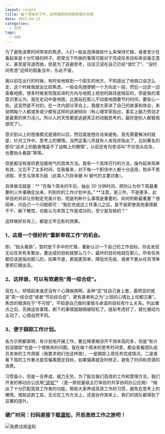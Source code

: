 ```yaml
---
layout: single
title: 每个周末的下午，这样做把你的效率提升百倍
date: 2017-04-23
categories:
  - 日志
tags:
  - 500
---
```


为了避免浪费时间带来的焦虑，人们一般会选择做些什么来保持忙碌，或者至少在看起来是十分忙碌的样子。即使当下所做的事情可能对于完成任务目标来说毫无意义，甚至是背道而驰，但是为了逃避思考，往往沉浸在自己已经“很忙了”、“没时间考虑”这样的假象当中，乐此不彼。

我以前在出行的时候，有时坐地铁到一个陌生的地方，不知道出了地铁口该怎么走，这个时候我就会比较焦虑，一般会先随便朝一个方向走一段，然后一边走一边查看地图，很多时候发现我前进的方向与地图上规划的路径是相反的，但是我的潜意识里认为，我在走动中查地图，比我站在那儿不动查地图要节约时间，要安心一些。这显然是不对的。在一次内部分享会上，我跟大家讲了自己的故事和体会，来说明每个人都或多或少都有这样的逃避倾向（有心理学家指出，事实上脑力劳动才是最累的体力活儿，所以人的天性都是逃避真正的动脑思考的，最好是别人都替我想完了）。

意识到以上的思维模式是错的以后，然后就是想办法来避免。首先需要解决的就是，针对工作中，思考上的懒惰。当然这事儿早就有人发现并指出了，比如著名的那句“战术上的勤奋掩盖不了战略上的懒惰”，以前还有句老话叫“不仅低头拉车，也要抬头看路”等等。

但是都没有提供更加接地气的具体方法。我有一个具体可行的方法，操作起来简单有效，又花不了太多时间，在我看来，对于每一个职场中人都十分适用，除非不思进取、天生与效率为敌（此类人乃将来被 AI 替代的主要对象）。

具体做法就是：** “在每个周末的午后，抽出 30 分钟时间，把你认为你下周最重要的三件事确定出来，列到你的工作计划中去。” **注意，是三件，不是更多，此举目的并非让你制定完美计划，而是判断什么事情是重要的，如何判断最重要？很简单，问自己一个问题即可：“我在完成这三件事儿之后，是不是即使其他事情都不干、躺下睡觉，也能认为本周工作是成功的，至少是及格的？”

这样做好处有三，都是立竿见影的效果。

### 1、这是一个很好的“重新审视工作”的机会。

即，“抬头看路”。暂时放下手中的忙碌，重新认识一下自己的工作目标，你会发现无论任务有多繁杂，要达成的目标就那么几个，最终的目的地就在那儿，所有任务都应该是指向那儿的，如果不是，那就更简单，降低优先级，或者干脆从任务清单里把它踢出去。

### 2、这样做，可以有效避免“周一综合症”。

现在人，矫情起来谁还没有个心理疾病啊，各种“症”往自己身上套，最明显的就是“周一综合症”或者“节后综合症”，更有甚者称之为“上班的心情比上坟都沉重”。焦虑的根源在于“不可控”，不知道自己做的事情与承诺的目标有什么关系。列出重点之后，先做这些事情，剩下的事情就越做越轻松了。提前考虑好了，就化被动为主动了，心情自然不同。

### 3、便于跟踪工作计划。

各方示例都表明，有计划地开展工作，要比稀里糊涂开干效率高的多，但是“有计划没跟踪”也是一个很致命的问题。我在每个周末的思考时间里，都会查看团队成员发来的工作周报（我要求他们也这样做），一是跟踪上周任务完成情况，二是查看下周的工作重点是否偏离既定目标，如果偏离就及时修正，避免了时间和资源的浪费。

习惯虽小，但是一旦养成，威力无穷。为了配合我们高效的工作和管理方法，我们开发的移动办公应用[“遥知”](http://yz.365power.cn)* （是一款轻量级主打体验的共享协同办公应用） *做出了十分匹配高效工作者的功能，帮助大家养成高效工作的习惯，避免在思考上的懒惰，借助这款工具，无论在工作方法上，还是协作效率上，我们的团队都得到了显著的提升。

### 硬广时间：扫码直接下载[遥知](https://phoneq.365power.cn/jade/store/detail?name=miniErp)，开启高效工作之旅吧！

![免费试用遥知](http://upload-images.jianshu.io/upload_images/25416-96db89b6821685de.png?imageMogr2/auto-orient/strip%7CimageView2/2/w/1240)
